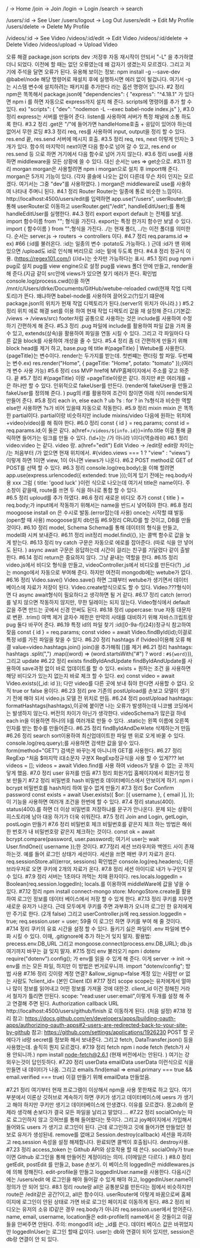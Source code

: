 / -> Home
/join -> Join
/login -> Login
/search -> search

/users/:id -> See User
/users/logout -> Log Out
/users/edit -> Edit My Profile
/users/delete -> Delete My Profile

/videos/:id -> See Video
/videos/:id/edit -> Edit Video
/videos/:id/delete -> Delete Video
/videos/upload -> Upload Video

오류 해결
package.json scripts dev :저장후 자동 재시작이 안되서 "-L" 을 추가하였더니 되었다. 이전에 할 때는 없던 오류였는데 왜 갑자기 생겼는지 모르겠다. 그리고 저기에 주석을 달면 오류가 된다.
유용해 보이는 정보:
npm install -g --save-dev @babel/node 해당 명령어로 재설치 후에 실행하시면 에러 없이 될겁니다. 여기서 -g는 시스템 변수에 설치하려는 패키지를 추가한다 라는 옵션 명령어 입니다.
#2 정리
npm은 똑똑해서 package.json에
"dependencies": {
"express": "^4.18.1"
가 있다면 npm i 를 하면 자동으로 express까지 설치 해 준다.
scripts에 명령어를 추가 할 수 있다.
ex) "scripts": {
"dev": "nodemon -L --exec babel-node index.js"
},
#3.0 정리
express는 서버를 만들어 준다. listen를 사용하여 서버가 특정 채널에 소통 하도록 한다.
#3.2 정리
.get은 "/"에 들어가면 handleHome호출 + 응답이 있어야 하는데 없어서 무한 로딩
#3.3 정리
req, res를 사용하여 input, output을 정리 할 수 있다.
res.end 끝, res.send 서버에 메시지 호출.
#3.5 정리
req, res, next 이렇게 인자는 3개가 있다.
함수의 마지막이 next이면 다음 함수로 넘어 갈 수 있고, res.end or res.send 등 으로 하면 거기에서 다음 함수로 넘어 가지 않는다.
#3.6 정리
use를 사용하면 middleware을 모든 상황에 쓸 수 있다. 대신 순서는 ues => get순으로.
#3.11 정리 morgan
morgan은 사용할려면 npm i morgan으로 설치 후 import해 준다.
morgan은 5가지 기능이 있다. (각자 콜솔에 나오는 값이 다른데 무슨 차이 인지는 모르겠다. 여기서는 그중 "dev"를 사용하였다. )
morgan은 middleware로 use를 사용하여 나타내 주며니 된다.
#4.1 정리 Router
Router는 일종에 통로 비슷한 느낌이다.
http://localhost:4500/users/edit를 입력하면
app.use("/users", userRouter);를 통해 userRouter로 이동하고
userRouter.get("/edit", handleEditUser);를 통해 handleEditUser를 실행한다.
#4.3 정리 export
export default 는 전체를 보냄. import 함수이름 from ""; 형식을 가진다.
export는 특정 한가지 함수만 보낼 수 있다. import { 함수이름 } from "";형식을 가진다.
./는 현재 폴더, ../는 이전 폴더를 의미한다.
순서는 server.js -> routers -> controllers 이다.
#4.7 정리
req.params.id => ex) #66 (:id를 불러온다. :id는 일종의 변수 :potato도 가능하다. )
근데 :id가 맨 위에 있으면 /upload도 id로 인식해 버리므로 :id는 밑에 두도록 한다.
#4.8 정리
정규식 이용. (https://regex101.com/)
(//d+)는 숫자만 가능하다는 표시.
#5.1 정리 pug
npm i pug로 설치
pug를 view engine으로 설정
pug를 views 폴더 안에 만들고, render을 해 준다.(지금 같이 src안에 views가 있으면 찾기 에러가 뜬다. 확인법 console.log(process.cwd())을 하면 /mnt/c/Users/dlrke/Documents/GitHub/wetube-reloaded cwd(현재 작업 디렉토리)가 뜬다. 왜냐하면 babel-node를 사용하여 끌어오고(?)있기 떄문에 package.json의 위치가 현재 작업 디렉토리가 된다.(server의 위치가 아니라.) )
#5.2 정리 위치 에로 해결
set를 이용 하여 현재 작업 디렉토리 값을 재 설정해 준다.(기본값: /views -> /views/src)
footer처럼 공통으로 사용하는 것은 include를 사용하여 수정하기 간편하게 해 준다.
#5.3 정리
.pug 파일에
include를 활용하여 파일 값을 가져 올 수 있고,
extends(상속)을 활용하여 파일을 연동 시킬 수 있다.
그리고 각 파일마다 다른 값을
block를 사용하여 개성을 줄 수 있다.
#5.4 정리
좀 더 간편하게 만들기 위해 block head를 제거 하고, base.pug 에 title #{pageTitle} | Wetube를 사용한다. {pageTitle}는 변수이다.
render는 두가지를 받는데.
첫번쨰는 랜더링 할 파일.
두번쨰는 변수.ex) res.render("Home", { pageTitle: "Home", potato: "tomato" });(여러개 변수 사용 가능)
#5.6 정리 css MVP
href에 MVP홈페이지에서 주소를 갖고 와준다. 끝
#5.7 정리
#{pageTitle} 이랑 =pageTitle이랑은 같다. 하지만 #은 여러개를 =은 하나만 할 수 있다.
인위적으로 fakeUser를 만든다. (render에 fakeUser을 만들고 fakeUser를 정의해 준다. )
pug의 if를 활용하여 조건이 참이면 아래 식이 render되게 만들어 준다.
#5.8 정리 each in, else
each ? ub ?s : for ? in ?s형식과 비슷한 역할
else만 사용하면 ?s가 비어 있을때 자동으로 작동한다.
#5.9 정리 mixin
mixin 은 똑똑한 partial이다.
partial이랑 비슷하지만 include mixins/video 다음에 원하는 위치에 +video(video)를 해 줘야 한다.
#6.0 정리
const { id } = req.params;
const id = req.params.id;이 둘은 같다.
a(href=`/videos/${info.id}`)=info.title 이걸 통해 클릭하면 들어가는 링크를 만들 수 있다.
(\\d+)는 /가 아니라 \이다(역슬래쉬)
#6.1 정리
video:video 는 같다. video 랑.
a(href="edit") Edit Video &rarr; /edit랑 edit랑 차이는 /는 처음부터 /가 없으면 현재 위치에서.
#{video.views === 1 ? "view" : "views"}이렇게 하면 1이면 view, 1이 아니면 views가 나온다.
#6.2 POST
method로 GET of POST를 선택 할 수 있다.
#6.3 정리
console.log(req.body);을 이해 할려면
app.use(express.urlencoded({ extended: true }));이게 있기 전에는 req.body사용 xxx
그럼
{ title: 'good luck' }이런 식으로 나오는데 여기서 title은 name이다.
주소창이 같을때, route를 쓰면 두 식을 하나로 통합 할 수 있다.\
#6.5 정리
uploud를 추가 하였다.
#6.6 정리 새로운 비디오 추가
const { title } = req.body;가 input에서 작동하기 위해서는 name을 반드시 넣어줘야 한다.
#6.8 정리 moogoose install
on 은 수시로 발동.(error잡는데 사용)
once는 시작할 떄 발동(open할 때 사용)
moogoose설치 db만듬
#6.9정리
CRUD를 할 것이고, DB를 만들 것이다.
#6.10 정리 model, Schema
Schema를 통해 데이터의 형식을 만들고, model화 시켜 보내준다.
#6.11 정리
init정리
model.find({}, )는 콜백 함수로 값을 늦게 받는다.
#6.13 정리
try catch 구문은 자동으로 에로를 잡아준다. (따로 식을 안 넣어도 된다. )
async await 구문은 응답하는데 시간이 걸리는 친구를 기달렸다 같이 출발한다.
#6.14 정리
return은 중요하지 않다. 그냥 끝내는 역할을 한다.
#6.15 정리
video.js에서 비디오 형식을 만들고, videoController.js에서 비디오를 만든다(?)
\_id는 mongo에서 자동으로 부여해 준다.
하지만 여전히 mongodb에는 wetube가 없다.
#6.16 정리 Video.save()
Video.save() 하면 그떄부터 wetube가 생기면서 데이터 베이스에 자료가 저장이 된다.
Video.create방식으로도 할 수 있다.
Video.???형식이면 다 async await형식이 필요하다고 생각하면 될 거 같다.
#6.17 정리
catch (error)를 넣지 않으면 작동하지 않지만, 무한 딜레이는 되지 않는다.
Video형식에서 default값을 주면 만드는 곳에서 신경 안써도 된다.
#6.18 정리
uppercase: true 자동 대문자로 변환.
.trim() 여백 제거
글자수 제한은 만약의 사태를 대비하기 위해 자바스크립트랑 pug 둘다 바꾸어 준다.
#6.19 특정 id의 파일 찾기
:id([0-9a-f]{24})정규식 참고하여 찾음
const { id } = req.params;
const video = await Video.findById(id);이걸로 특정 id를 가진 파일을 찾을 수 있다.
#6.20 정리 hashtags
if (!video)이용해 오류 해결
value=video.hashtags.join() join()을 추가해줘 []를 제거
#6.21 정리
hashtags: hashtags
.split(",")
.map((word) => (word.startsWith("#") ? word : `#${word}`)),
그리고 update
#6.22 정리 exists findByIdAndUpdate
findByIdAndUpdate를 사용하여 save과정 없이 바로 업데이트를 할 수 있다.
exists + 원하는 조건 을 사용하면 해당 비디오가 있는지 없는지 바로 체크 할 수 있다.
ex) const video = await Video.exists({\_id: id });
다만 video를 다른 곳에 보내 줘야 한다면 사용할 수 없다. 오직 true or false 용이다.
#6.23 정리 pre
기존의 postUpload를 손보고
모델이 생기기 전에 해야 되서 video.js 모델 전 위치로 만듬.
#6.24 정리
postUpload
hashtags: formatHashtags(hashtags),이곳에 붙이면 나는 오류가 발생하는데 니코쌤 코딩에서는 발생하지 않는다. 버전의 차이가 아닌가 생각한다.
videoSchema가 많은걸 하네
each in을 이용하면 하나의 li를 여러개로 만들 수 있다.
.static는 왼쪽 이름에 오른쪽 인자를 받는 함수를 만들어준다.
#6.25 정리 findByIdAndDeㅉlete
삭제하는거 만듬
#6.26 정리 search
sort이용하여 최신업데이트한 파일 맨 위로 오게 바꿀 수 있다.
console.log(req.query);를 사용하면 검색한 값을 알수 있다.
form(method="GET") 검색은 바꾸는게 아니니까 GET를 사용한다.
#6.27 정리 RegExp
^처음 $마지막 i대소문자 구분X
RegExp정규식을 사용 할 수 있게???
let videos = [];
videos = await Video.find를 사용 하여 videos가 닿을 수 없는 곳 까지 닿게 했음.
#7.0 정리 user
유저를 만듬
#7.1 정리 회원가입
홈페이지에서 회원가입 정보 만들기
#7.2 정리 비밀번호 hash
비밀번호 데이터베이스에서 안보이게 하기.
npm i bcrypt
비밀번호를 hash처리 하여 알수 없게 만들기
#7.3 정리 $or Confirm password 
const exists = await User.exists({
$or: [{ username }, { email }],
}); 이 기능을 사용하면 여러개 조건을 한번에 할 수 있다.
#7.4 정리 status(400).
status(400).를 하면 더 이상 비밀번호 저장하냐를 문구가 안나온다.
문제 되는 상황이 히스토리에 남아 대응 하기가 더욱 쉬워진다.
#7.5 정리
Join and Login, getLogin, postLogin 만들기
#7.6 정리 비밀번호 체크
비밀번호를 같은지 체크 하는 방법은 해쉬한 번호가 내 비밀번호랑 같은지 체크하는 것이다.
const ok = await bcrypt.compare(password, user.password);
여기서 user는 wait User.findOne({ username });한 것이다.
#7.7정리 세션
브라우저와 백엔드 사이 존재 하는것. 예를 들어 로그인 상태가 세션이다.
세션을 쓰면 매번 쿠키 자료가 온다.
req.sessionStore.all((error, sessions)
확인법은 console.log(req.headers);
다른 브라우저로 오면 쿠키에 2개의 자료가 온다.
#7.8 정리
세션 아이디로 내가 누구인지 알 수 있다.
#7.9 정리
서버는 1초마다 까먹는 치매 환자이다.
res.locals.loggedIn = Boolean(req.session.loggedIn);
locals.를 이용하여 middleWare에 값을 넣을 수 있다.
#7.12 정리
npm install connect-mongo
store: MongoStore.create를 활용하여 로그인 정보를 데이터 베이스에서 저장 할 수 있게 한다.
#7.13 정리
쿠키를 지우면 새로운 유저가 나온다.
근데 모두에게 쿠키를 주면 과부화가 오니까 로그인 한 유저에게만 주기로 한다. (2개 false)
그리고 userController.js에
req.session.loggedIn = true;
req.session.user = user; 59줄
이 로그인 하면 쿠키를 부여 해 줄 것이다.
#7.14 정리
쿠키의 유효 시간을 설정 할 수 있다.
들키기 싫은 파일이 .env 파일에 변수화 시킬 수 있다. 이때, .gitignore에 추가 하는거 잊지 말자.
활용법: precess.env.DB_URL
그리고 mongoose.connect(process.env.DB_URL); db.js 여기까지 바꾸는 걸 잊지 말자.
#7.15 정리 env 불러오기
npm i dotenv  
require("dotenv").config(); 가 env를 읽을 수 있게 해 준다.
이게 server -> init -> env를 쓰는 모든 파일, 하지만 이 방법은 번거로우니까.
import "dotenv/config"; 방법 사용
#7.16 정리 깃이랑 계정 연결?
&allow_signup=false 계정 있는 사람만 or 없는 사람도
?client_id= (본인 Client ID)
#7.17 정리 scope
scope는 유저에게서 얼마나 많이 정보를 읽어내고 어떤 정보를 가져올 것에 대한것.
client_id 이건 정해진 거라서 철자가 틀리면 안된다.
scope: "read:user user:email",이렇게 두개를 설정 해 주고 연결해 주면 된다.
Authorization callback URL
http://localhost:4500/users/github/finish 로 이동하게 된다. (처음 설정)
#7.18 정리
참고: https://docs.github.com/en/developers/apps/building-oauth-apps/authorizing-oauth-apps#2-users-are-redirected-back-to-your-site-by-github
참고: https://github.com/settings/applications/1926230
POST 할 곳에다가 id랑 secret를 정보화 해서 보내준다.
그리고 fetch, DataTransfer.json() 등을 사용했는데. 솔직히 뭔지 모르겠다.
#7.19 정리 fetch
npm i node fetch (fetch가 사용 안되니까.)
npm install node-fetch@2.6.1 (현재 버전에서는 안된다. )
여기는 걍 외우는것이 답인듯하다.
#7.20 정리 userData emailData
userData 이런식으로 식을 만들면 내 데이터가 나옴.
그리고
emails.find(email => email.primary === true && email.verified === true)
이걸 만들기 위해
emailData
만들었음.

#7.21 정리
여기부터 현재 프로그램이 이상해서 npm을 사용 못한채로 하고 있다.
여기 부분에서 이론상 깃허브로 계속하기 하면 쿠키가 생기고 데이터베이스에 uesrs 가 생기고 해야 하지만 쿠키만 생기고 데이터베이스에 안생겼다. 이유를 모르겠다. 몽고db의 문제라 생각해 손보다가 결국 모든 파일을 날리고 말았다....
#7.22 정리
socialOnly는 따로 로그인하지 않고 깃허브를 통해 들어왔다는 뜻이다.
그리고 joy페이지에서 가입해서 들어와도 users 가 생기고 로그인이 된다.
근데 로그인하고 깃에 들어가면 만들었던 정보로 유저가 생성된네.
remove를 없애고
Session.destroy(callback)
세션을 파괴하고 req.session 속성을 설정 해제합니다. 완료되면 콜백이 호출됩니다.
destroy사용.
#7.23 정리
access_token 는 Github API와 상호작용 할 때 쓴다.
socialOnly가 true이면 Github 로그인을 통해 만들어진 계정이라는 의미. (이메일은 다르다. )
#8.0 정리
getEdit, postEdit 를 만들고, base 손보기. 이 베이스의 loggedIn은 middlewares.js에 의해 정해진다.
edit-profile을 만들고 loggedInUser.name을 사용한다.
다음시간에는 /users/edit 에 로그인을 해야 들어갈 수 있게 해야 하고, loggedInUser.name이 정의가 안 되어 있다.
#8.1 정리
route랑 all은 공통분모를 만든다는 점에서 비슷하지만 route은 /edit같은 공간?이고, all은 함수이다.
userRouter에 이렇게 바꿈으로써 홈페이지에 로그인이 안된 상태로 가면 바로 로그인 페이지로 이동하게 된다.
#8.2 정리 비디오는 유저의 소유
ID같은 경우 req.body가 아니라 req.session.user에서 얻어준다.
name, email, username, location들은 edit-profile의 name에서 온 것들이고 이걸들을 안써주면 안된다.
주의: mongod의 id는 \_id를 쓴다.
데이터 베이스 값은 바뀌었지만 loggedInUser는 로그인 할때 값이다.
user는 db와 연결이 되어 있지만, session은 db랑 연결이 안 되 있다.
